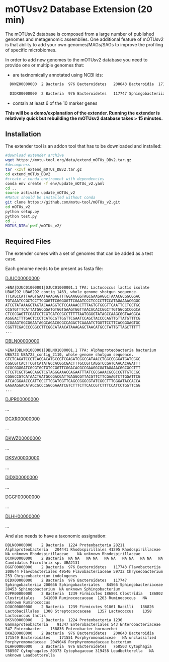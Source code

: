 # mOTUsv2 Database Extension (20 min)

The mOTUsv2 database is composed from a large number of published genomes and metagenomic assemblies. One additional feature of mOTUsv2 is that ability to add your own genomes/MAGs/SAGs to improve the profiling of specific microbiomes.

In order to add new genomes to the mOTUsv2 database you need to provide one or multiple genomes that:

- are taxinomically annotated using NCBI ids:
```bash
  DKWZ00000000	2 Bacteria	976 Bacteroidetes	200643 Bacteroidia	171549 Bacteroidales	171551 Porphyromonadaceae	NA unclassified Porphyromonadaceae	2049046 Porphyromonadaceae bacterium
  
  DIDX00000000	2 Bacteria	976 Bacteroidetes	117747 Sphingobacteriia	200666 Sphingobacteriales	84566 Sphingobacteriaceae	28453 Sphingobacterium	NA unknown Sphingobacterium
```
- contain at least 6 of the 10 marker genes


**This will be a demo/explanation of the extender. Running the extender is relatively quick but rebuilding the mOTUsv2 database
takes > 15 minutes.**


## Installation

The extender tool is an addon tool that has to be downloaded and installed:

```bash
#download extender archive
wget https://motu-tool.org/data/extend_mOTUs_DBv2.tar.gz
#decompress
tar -xzvf extend_mOTUs_DBv2.tar.gz
cd extend_mOTUs_DBv2
#create a conda enviroment with dependencies 
conda env create -f env/update_mOTUs_v2.yaml
cd ..
source activate update_mOTUs_v2
#Motus should be installed without conda
git clone https://github.com/motu-tool/mOTUs_v2.git
cd mOTUs_v2
python setup.py
python test.py
cd ..
MOTUS_DIR=`pwd`/mOTUs_v2/
```

## Required Files

The extender comes with a set of genomes that can be added as a test case.

Each genome needs to be present as fasta file:

[DJUC00000000](https://www.ncbi.nlm.nih.gov/genome/?term=DJUC00000000)
```
>ENA|DJUC01000001|DJUC01000001.1 TPA: Lactococcus lactis isolate UBA6292 UBA6292_contig_1463, whole genome shotgun sequence.
TTCAGCCATTAAGTGAATAAAGAGTTTGGAAGGGTAGCGAAGAGGCTAAACGCGGCGGAC
TGTAAATCCGCTCCTTCGGGTTCGGGGGTTCGAATCCCTCCCCTTCCATAGAAAACGGGC
ATCGTATAAAGGTAGTACAAAGGTCTCCAAAACCTTTAGTGTGGGTTCAATTCCTGCTGC
CCGTGTTTCATTATGGCGGATGTGGTGAAGTGGTTAACACACCGGCTTGTGGCGCCGGCA
CTCGCGAGTTCGATCCTCGTCATCCGCCTTTTTAATGGGGTATAGCCAAGCGGTAAGGCA
AGGGACTTTGACTCCCTCATGCGTTGGTTCGAATCCAGCTACCCCAGTTGTTATGTTTCG
CCGAAGTGGCGGAATAGGCAGACGCGCCAGACTCAAAATCTGGTTCCTTCACGGGAGTGC
CGGTTCGACCCCGGCCTTCGGCATAACATAAAGAGCTAACATGCCTATTGTTAGCTTTTT
...
```
[DBLN00000000](https://www.ncbi.nlm.nih.gov/genome/?term=DBLN00000000)

```
>ENA|DBLN01000001|DBLN01000001.1 TPA: Alphaproteobacteria bacterium UBA723 UBA723_contig_2110, whole genome shotgun sequence.
GTCTCAGATCCGTCAGGACATGCCGTCGAGATCGGCGATAACCTGGCCGGGATGATCGGC
CGGCGTCACTTCGTCATATGCCACGGCGACTTTGCCGTCAGGTCCGATCAACACAGATTT
GCGCGGGGATCGCGTGCTGTCCGGTTCGGACACGCCGAAGGCGATAGAAACGGCGCCTTT
CTCGTCGCTGAGCAGGTCGTAGGGAAACGAGAATTTATCGCGAAACGCGCCGTTGTCCGC
CGGGCCGTCATAACTGATGCCGACGATTGAGGCGTTACGTTCTTCGAAGTCTTGGATTCG
ATCACGGAACCCATTGCCTTCGATGGTTCAGCCGGGCGTATCGGCTTTGGGATACCACCA
GAGAAGGACATAGCGCCCGGCGAAATCGTCTTTCTTCACCGTCTTTCCATCCTGGTTCGG
...
```

[DJPR00000000](https://www.ncbi.nlm.nih.gov/genome/?term=DJPR00000000)

...

[DCXR00000000](https://www.ncbi.nlm.nih.gov/genome/?term=DCXR00000000)

...

[DKWZ00000000](https://www.ncbi.nlm.nih.gov/genome/?term=DKWZ00000000)

...

[DKSV00000000](https://www.ncbi.nlm.nih.gov/genome/?term=DKSV00000000)

...

[DIDX00000000](https://www.ncbi.nlm.nih.gov/genome/?term=DIDX00000000)

...

[DGGF00000000](https://www.ncbi.nlm.nih.gov/genome/?term=DGGF00000000)

...

[DLHH00000000](https://www.ncbi.nlm.nih.gov/genome/?term=DLHH00000000)

...

And also needs to have a taxonomic assignation:

```
DBLN00000000	2 Bacteria	1224 Proteobacteria	28211 Alphaproteobacteria	204441 Rhodospirillales	41295 Rhodospirillaceae	NA unknown Rhodospirillaceae	NA unknown Rhodospirillaceae
DCXR00000000	2 Bacteria	NA NA	NA NA	NA NA	NA NA	NA NA	NA Candidatus Microthrix sp. UBA2131
DGGF00000000	2 Bacteria	976 Bacteroidetes	117743 Flavobacteriia	200644 Flavobacteriales	49546 Flavobacteriaceae	59732 Chryseobacterium	253 Chryseobacterium indologenes
DIDX00000000	2 Bacteria	976 Bacteroidetes	117747 Sphingobacteriia	200666 Sphingobacteriales	84566 Sphingobacteriaceae	28453 Sphingobacterium	NA unknown Sphingobacterium
DJPR00000000	2 Bacteria	1239 Firmicutes	186801 Clostridia	186802 Clostridiales	541000 Ruminococcaceae	1263 Ruminococcus	NA unknown Ruminococcus
DJUC00000000	2 Bacteria	1239 Firmicutes	91061 Bacilli	186826 Lactobacillales	1300 Streptococcaceae	1357 Lactococcus	1358 Lactococcus lactis
DKSV00000000	2 Bacteria	1224 Proteobacteria	1236 Gammaproteobacteria	91347 Enterobacteriales	543 Enterobacteriaceae	547 Enterobacter	158836 Enterobacter hormaechei
DKWZ00000000	2 Bacteria	976 Bacteroidetes	200643 Bacteroidia	171549 Bacteroidales	171551 Porphyromonadaceae	NA unclassified Porphyromonadaceae	2049046 Porphyromonadaceae bacterium
DLHH00000000	2 Bacteria	976 Bacteroidetes	768503 Cytophagia	768507 Cytophagales	89373 Cytophagaceae	319458 Leadbetterella	NA unknown Leadbetterella
```
